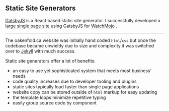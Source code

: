 ## Static Site Generators

[GatsbyJS](//www.gatsbyjs.org) is a React based static site generator. I successfully developed a [large single page site](//watchmojo.com/advertise) using GatsbyJS for [WatchMojo](//watchmojo.com) .

<hr class="hr-spacer" />

The oakenfold.ca website was initially hand coded `html`/`css` but once the codebase became unwieldy due to size and complexity it was switched over to [Jekyll](//jekyllrb.com/) with much success.

Static site generators offer a lot of benefits:
- an easy to use yet sophisticated system that meets most business' needs
- code quality increases due to developer tooling and plugins
- static sites typically load faster than single page applications
- website copy can be stored outside of `html` markup for easy updating
- the template loops minimize repetitive typing
- easily group source code by component
